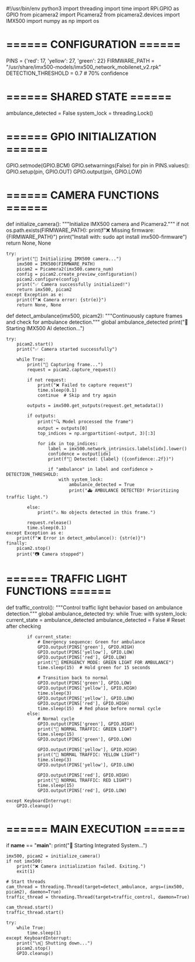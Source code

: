 #!/usr/bin/env python3
import threading
import time
import RPi.GPIO as GPIO
from picamera2 import Picamera2
from picamera2.devices import IMX500
import numpy as np
import os

# ====== CONFIGURATION ======
PINS = {'red': 17, 'yellow': 27, 'green': 22}
FIRMWARE_PATH = "/usr/share/imx500-models/imx500_network_mobilenet_v2.rpk"
DETECTION_THRESHOLD = 0.7  # 70% confidence

# ====== SHARED STATE ======
ambulance_detected = False
system_lock = threading.Lock()

# ====== GPIO INITIALIZATION ======
GPIO.setmode(GPIO.BCM)
GPIO.setwarnings(False)
for pin in PINS.values():
    GPIO.setup(pin, GPIO.OUT)
    GPIO.output(pin, GPIO.LOW)

# ====== CAMERA FUNCTIONS ======
def initialize_camera():
    """Initialize IMX500 camera and Picamera2."""
    if not os.path.exists(FIRMWARE_PATH):
        print(f"❌ Missing firmware: {FIRMWARE_PATH}")
        print("Install with: sudo apt install imx500-firmware")
        return None, None
    
    try:
        print("🔄 Initializing IMX500 camera...")
        imx500 = IMX500(FIRMWARE_PATH)
        picam2 = Picamera2(imx500.camera_num)
        config = picam2.create_preview_configuration()
        picam2.configure(config)
        print("✅ Camera successfully initialized!")
        return imx500, picam2
    except Exception as e:
        print(f"❌ Camera error: {str(e)}")
        return None, None

def detect_ambulance(imx500, picam2):
    """Continuously capture frames and check for ambulance detection."""
    global ambulance_detected
    print("🚀 Starting IMX500 AI detection...")

    try:
        picam2.start()
        print("✅ Camera started successfully")

        while True:
            print("📸 Capturing frame...")
            request = picam2.capture_request()

            if not request:
                print("❌ Failed to capture request")
                time.sleep(0.1)
                continue  # Skip and try again

            outputs = imx500.get_outputs(request.get_metadata())

            if outputs:
                print("🔍 Model processed the frame")
                output = outputs[0]
                top_indices = np.argpartition(-output, 3)[:3]

                for idx in top_indices:
                    label = imx500.network_intrinsics.labels[idx].lower()
                    confidence = output[idx]
                    print(f"🛑 Detected: {label} ({confidence:.2f})")

                    if "ambulance" in label and confidence > DETECTION_THRESHOLD:
                        with system_lock:
                            ambulance_detected = True
                            print("🚑 AMBULANCE DETECTED! Prioritizing traffic light.")

            else:
                print("⚠️ No objects detected in this frame.")

            request.release()
            time.sleep(0.1)
    except Exception as e:
        print(f"❌ Error in detect_ambulance(): {str(e)}")
    finally:
        picam2.stop()
        print("📷 Camera stopped")

# ====== TRAFFIC LIGHT FUNCTIONS ======
def traffic_control():
    """Control traffic light behavior based on ambulance detection."""
    global ambulance_detected
    try:
        while True:
            with system_lock:
                current_state = ambulance_detected
                ambulance_detected = False  # Reset after checking
                
            if current_state:
                # Emergency sequence: Green for ambulance
                GPIO.output(PINS['green'], GPIO.HIGH)
                GPIO.output(PINS['yellow'], GPIO.LOW)
                GPIO.output(PINS['red'], GPIO.LOW)
                print("🚦 EMERGENCY MODE: GREEN LIGHT FOR AMBULANCE")
                time.sleep(15)  # Hold green for 15 seconds
                
                # Transition back to normal
                GPIO.output(PINS['green'], GPIO.LOW)
                GPIO.output(PINS['yellow'], GPIO.HIGH)
                time.sleep(3)
                GPIO.output(PINS['yellow'], GPIO.LOW)
                GPIO.output(PINS['red'], GPIO.HIGH)
                time.sleep(15)  # Red phase before normal cycle
            else:
                # Normal cycle
                GPIO.output(PINS['green'], GPIO.HIGH)
                print("🚦 NORMAL TRAFFIC: GREEN LIGHT")
                time.sleep(15)
                GPIO.output(PINS['green'], GPIO.LOW)
                
                GPIO.output(PINS['yellow'], GPIO.HIGH)
                print("🚦 NORMAL TRAFFIC: YELLOW LIGHT")
                time.sleep(3)
                GPIO.output(PINS['yellow'], GPIO.LOW)
                
                GPIO.output(PINS['red'], GPIO.HIGH)
                print("🚦 NORMAL TRAFFIC: RED LIGHT")
                time.sleep(15)
                GPIO.output(PINS['red'], GPIO.LOW)
                
    except KeyboardInterrupt:
        GPIO.cleanup()

# ====== MAIN EXECUTION ======
if __name__ == "__main__":
    print("🔄 Starting Integrated System...")
    
    imx500, picam2 = initialize_camera()
    if not imx500:
        print("❌ Camera initialization failed. Exiting.")
        exit(1)

    # Start threads
    cam_thread = threading.Thread(target=detect_ambulance, args=(imx500, picam2), daemon=True)
    traffic_thread = threading.Thread(target=traffic_control, daemon=True)
    
    cam_thread.start()
    traffic_thread.start()

    try:
        while True:
            time.sleep(1)
    except KeyboardInterrupt:
        print("\n🔴 Shutting down...")
        picam2.stop()
        GPIO.cleanup()
